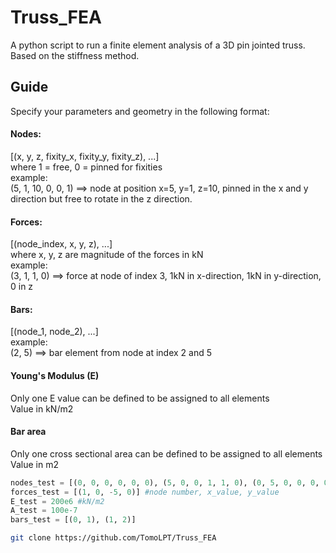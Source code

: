 # Truss_FEA

A python script to run a finite element analysis of a 3D pin jointed truss. Based on the stiffness method.

## Guide

Specify your parameters and geometry in the following format:
#### Nodes:
[(x, y, z, fixity_x, fixity_y, fixity_z), ...]  
where 1 = free, 0 = pinned for fixities  
example:  
(5, 1, 10, 0, 0, 1) ==> node at position x=5, y=1, z=10, pinned in the x and y direction but free to rotate in the z direction.

#### Forces:
[(node_index, x, y, z), ...]  
where x, y, z are magnitude of the forces in kN  
example:  
(3, 1, 1, 0) ==> force at node of index 3,  1kN in x-direction, 1kN in y-direction, 0 in z

#### Bars:
[(node_1, node_2), ...]  
example:  
(2, 5) ==> bar element from node at index 2 and 5  

#### Young's Modulus (E)
Only one E value can be defined to be assigned to all elements  
Value in kN/m2

#### Bar area
Only one cross sectional area can be defined to be assigned to all elements  
Value in m2  

~~~python
nodes_test = [(0, 0, 0, 0, 0, 0), (5, 0, 0, 1, 1, 0), (0, 5, 0, 0, 0, 0)] #0 = restrained
forces_test = [(1, 0, -5, 0)] #node number, x_value, y_value
E_test = 200e6 #kN/m2
A_test = 100e-7
bars_test = [(0, 1), (1, 2)]
~~~
	
~~~sh
git clone https://github.com/TomoLPT/Truss_FEA
~~~
